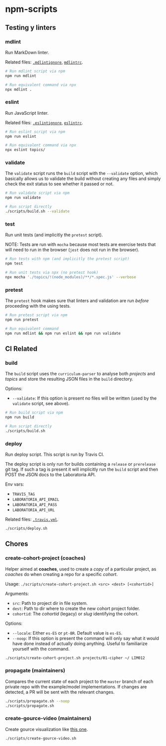 # npm-scripts

## Testing y linters

### mdlint

Run MarkDown linter.

Related files: [`.mdlintignore`](../.mdlintignore), [`mdlintrc`](../.mdlintrc).

```sh
# Run mdlint script via npm
npm run mdlint

# Run equivalent command via npx
npx mdlint .
```

### eslint

Run JavaScript linter.

Related files: [`.eslintignore`](../.eslintignore), [`eslintrc`](../.eslintrc).

```sh
# Run eslint script via npm
npm run eslint

# Run equivalent command via npx
npx eslint topics/
```

### validate

The `validate` script runs the `build` script with the `--validate` option,
which basically allows us to validate the build without creating any files and
simply check the exit status to see whether it passed or not.

```sh
# Run validate script via npm
npm run validate

# Run script directly
./scripts/build.sh --validate
```

### test

Run unit tests (and implicitly the `pretest` script).

NOTE: Tests are run with `mocha` because most tests are exercise tests that will
need to run in the browser (`jest` does not run in the browser).

```sh
# Run tests with npm (and implicitly the pretest script)
npm test

# Run unit tests via npx (no pretest hook)
npx mocha './topics/!(node_modules)/**/*.spec.js' --verbose
```

### pretest

The `pretest` hook makes sure that linters and validation are run _before_
proceeding with the using tests.

```sh
# Run pretest script via npm
npm run pretest

# Run equivalent command
npm run mdlint && npm run eslint && npm run validate
```

## CI Related

### build

The `build` script uses the `curriculum-parser` to analyse both _projects_ and
_topics_ and store the resulting JSON files in the `build` directory.

Options:

* `--validate`: If this option is present no files will be written (used by the
  `validate` script, see above).

```sh
# Run build script via npm
npm run build

# Run script directly
./scripts/build.sh
```

### deploy

Run deploy script. This script is run by Travis CI.

The deploy script is only run for builds containing a `release` or `prerelease`
git tag. If such a tag is present it will implicitly run the `build` script
and then POST the JSON docs to the Laboratoria API.

Env vars:

* `TRAVIS_TAG`
* `LABORATORIA_API_EMAIL`
* `LABORATORIA_API_PASS`
* `LABORATORIA_API_URL`

Related files: [`.travis.yml`](../.travis.yml).

```sh
./scripts/deploy.sh
```

## Chores

### create-cohort-project (coaches)

Helper aimed at **coaches**, used to create a _copy_ of a particular project,
as _coaches_ do when creating a repo for a specific _cohort_.

Usage: `./scripts/create-cohort-project.sh <src> <dest> [<cohortid>]`

Arguments:

* `src`: Path to project dir in file system.
* `dest`: Path to dir where to create the new cohort project folder.
* `cohortid`: The _cohortid_ (legacy) or _slug_ identifying the cohort.

Options:

* `--locale`: Either `es-ES` or `pt-BR`. Default value is `es-ES`.
* `--noop`: If this option is present the command will only say what it would
  have done instead of actually doing anything. Useful to familiarize yourself
  with the command.

```sh
./scripts/create-cohort-project.sh projects/01-cipher ~/ LIM012
```

### propagate (maintainers)

Compares the current state of each project to the `master` branch of each
private repo with the example/model implementations. If changes are detected, a
PR will be sent with the relevant changes.

```sh
./scripts/propagate.sh --noop
./scripts/propagate.sh
```

### create-gource-video (maintainers)

Create gource visualization like [this one](https://youtu.be/fqbcQliGPzE).

```sh
./scripts/create-gource-video.sh
```

